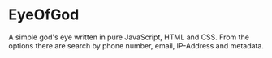 # EyeOfGod
A simple god's eye written in pure JavaScript, HTML and CSS. From the options there are search by phone number, email, IP-Address and metadata.
